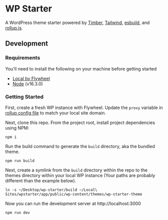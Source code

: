 # WP Starter

A WordPress theme starter powered by [Timber](https://upstatement.com/timber/), [Tailwind](https://tailwindcss.com/), [esbuild](https://esbuild.github.io/), and [rollup.js](https://rollupjs.org/guide/en/).

## Development

### Requirements

You'll need to install the following on your machine before getting started

- [Local by Flywheel](https://localwp.com/)
- [Node](https://nodejs.org/en/) (v16.3.0)

### Getting Started

First, create a fresh WP instance with Flywheel. Update the `proxy` variable in [rollup config file](rollup.config.js) to match your local site domain.

Next, clone this repo. From the project root, install project dependencies using NPM:

```
npm i
```

Run the build command to generate the `build` directory, aka the bundled theme.

```
npm run build
```

Next, create a symlink from the `build` directory within the repo to the themes directory within your local WP instance (Your paths are probably different than the example below).

```
ln -s ~/Desktop/wp-starter/build ~/Local\ Sites/wpstarter/app/public/wp-content/themes/wp-starter-theme
```

Now you can run the development server at http://localhost:3000

```
npm run dev
```
